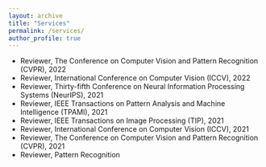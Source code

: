 ```yaml
---
layout: archive
title: "Services"
permalink: /services/
author_profile: true
---
```


* Reviewer, The Conference on Computer Vision and Pattern Recognition (CVPR), 2022
* Reviewer, International Conference on Computer Vision (ICCV), 2022
* Reviewer, Thirty-fifth Conference on Neural Information Processing Systems (NeurIPS), 2021
* Reviewer, IEEE Transactions on Pattern Analysis and Machine Intelligence (TPAMI), 2021
* Reviewer, IEEE Transactions on Image Processing (TIP), 2021
* Reviewer, International Conference on Computer Vision (ICCV), 2021
* Reviewer, The Conference on Computer Vision and Pattern Recognition (CVPR), 2021
* Reviewer, Pattern Recognition
